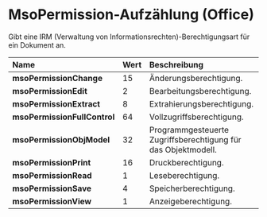 
# MsoPermission-Aufzählung (Office)

Gibt eine IRM (Verwaltung von Informationsrechten)-Berechtigungsart für ein Dokument an.



|**Name**|**Wert**|**Beschreibung**|
|:-----|:-----|:-----|
|**msoPermissionChange**|15|Änderungsberechtigung.|
|**msoPermissionEdit**|2|Bearbeitungsberechtigung.|
|**msoPermissionExtract**|8|Extrahierungsberechtigung.|
|**msoPermissionFullControl**|64|Vollzugriffsberechtigung.|
|**msoPermissionObjModel**|32|Programmgesteuerte Zugriffsberechtigung für das Objektmodell.|
|**msoPermissionPrint**|16|Druckberechtigung.|
|**msoPermissionRead**|1|Leseberechtigung.|
|**msoPermissionSave**|4|Speicherberechtigung.|
|**msoPermissionView**|1|Anzeigeberechtigung.|
